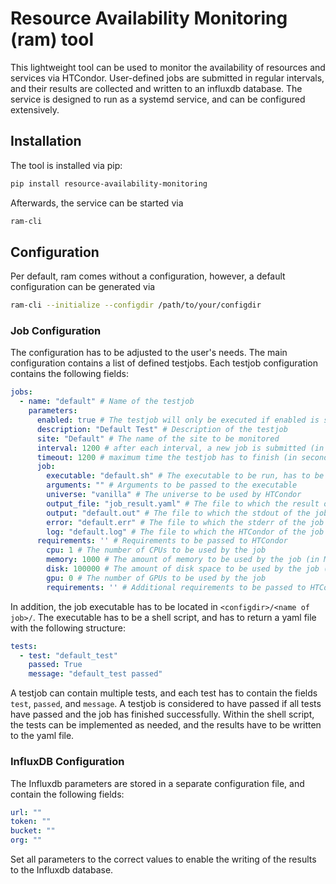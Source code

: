 # Resource Availability Monitoring (ram) tool

This lightweight tool can be used to monitor the availability of resources and services via HTCondor. User-defined jobs are submitted in regular intervals, and their results are collected and written to an influxdb database. The service is designed to run as a systemd service, and can be configured extensively.

## Installation

The tool is installed via pip:

```bash
pip install resource-availability-monitoring
```

Afterwards, the service can be started via

```bash
ram-cli
```

## Configuration

Per default, ram comes without a configuration, however, a default configuration can be generated via

```bash
ram-cli --initialize --configdir /path/to/your/configdir
```

### Job Configuration
The configuration has to be adjusted to the user's needs. The main configuration contains a list of defined testjobs. Each testjob configuration contains the following fields:

```yaml
jobs:
  - name: "default" # Name of the testjob
    parameters:
      enabled: true # The testjob will only be executed if enabled is set to true
      description: "Default Test" # Description of the testjob
      site: "Default" # The name of the site to be monitored
      interval: 1200 # after each interval, a new job is submitted (in seconds)
      timeout: 1200 # maximum time the testjob has to finish (in seconds)
      job:
        executable: "default.sh" # The executable to be run, has to be located in <configdir>/<name of job>/
        arguments: "" # Arguments to be passed to the executable
        universe: "vanilla" # The universe to be used by HTCondor
        output_file: "job_result.yaml" # The file to which the result of the job is written
        output: "default.out" # The file to which the stdout of the job is written
        error: "default.err" # The file to which the stderr of the job is written
        log: "default.log" # The file to which the HTCondor of the job is written
      requirements: '' # Requirements to be passed to HTCondor
        cpu: 1 # The number of CPUs to be used by the job
        memory: 1000 # The amount of memory to be used by the job (in MB)
        disk: 100000 # The amount of disk space to be used by the job (in KB)
        gpu: 0 # The number of GPUs to be used by the job
        requirements: '' # Additional requirements to be passed to HTCondor, e.g. "OpSysMajorVer == 7"
```

In addition, the job executable has to be located in `<configdir>/<name of job>/`. The executable has to be a shell script, and has to return a yaml file with the following structure:

```yaml
tests:
  - test: "default_test"
    passed: True
    message: "default_test passed"
```

A testjob can contain multiple tests, and each test has to contain the fields `test`, `passed`, and `message`. A testjob is considered to have passed if all tests have passed and the job has finished successfully. Within the shell script, the tests can be implemented as needed, and the results have to be written to the yaml file.


### InfluxDB Configuration

The Influxdb parameters are stored in a separate configuration file, and contain the following fields:

```yaml
url: ""
token: ""
bucket: ""
org: ""
```

Set all parameters to the correct values to enable the writing of the results to the Influxdb database.